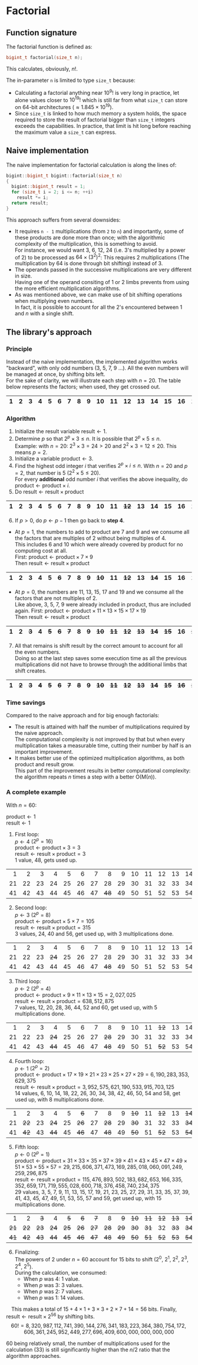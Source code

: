 # Factorial

## Function signature

The factorial function is defined as:
```c++
bigint_t factorial(size_t n);
```

This calculates, obviously, $`n!`$.

The in-parameter `n` is limited to type `size_t` because:
 - Calculating a factorial anything near $`10^9!`$ is very long in practice, let alone values closer to $`10^{19}!`$ which is still far from what `size_t` can store on 64-bit architectures ($`\approx 1.845 \times 10^{19}`$).
 - Since `size_t` is linked to how much memory a system holds, the space required to store the result of factorial bigger than `size_t` integers exceeds the capabilities. In practice, that limit is hit long before reaching the maximum value a `size_t` can express.

## Naive implementation

The naive implementation for factorial calculation is along the lines of:

```c++
bigint::bigint_t bigint::factorial(size_t n)
{
  bigint::bigint_t result = 1;
  for (size_t i = 2; i <= n; ++i)
    result *= i;
  return result;
}
```

This approach suffers from several downsides:
 - It requires `n - 1` multiplications (from `2` to `n`) and importantly, some of these products are done more than once; with the algorithmic complexity of the multiplication, this is something to avoid.<br/>
For instance, we would want $`3`$, $`6`$, $`12`$, $`24`$ (i.e. $`3`$'s multiplied by a power of $`2`$) to be processed as $`64 \times (3^2)^2`$: This requires 2 multiplications (The multiplication by $`64`$ is done through bit shifting) instead of 3. 
 - The operands passed in the successive multiplications are very different in size.<br/>
 Having one of the operand consiting of 1 or 2 limbs prevents from using the more efficient multiplication algorithms.
 - As was mentioned above, we can make use of bit shifting operations when multiplying even numbers.<br/>
In fact, it is possible to account for all the $`2`$'s encountered between $`1`$ and $`n`$ with a single shift.

## The library's approach

### Principle

Instead of the naive implementation, the implemented algorithm works "backward", with only odd numbers ($`3`$, $`5`$, $`7`$, $`9`$ ...). All the even numbers will be managed at once, by shifting bits left.<br/>
For the sake of clarity, we will illustrate each step with $`n = 20`$. The table below represents the factors; when used, they get crossed out.

|1|2|3|4|5|6|7|8|9|10|11|12|13|14|15|16|17|18|19|20|
|---|---|---|---|---|---|---|---|---|---|---|---|---|---|---|---|---|---|---|---|

### Algorithm

1. Initialize the result variable $`\text{result} \leftarrow 1`$.
2. Determine $`p`$ so that $`2^p \times 3 \leq n`$. It is possible that $`2^p \times 5 \leq n`$.<br/>
Example: with $`n = 20`$: $`2^3 \times 3 = 24 \gt 20`$ and $`2^2 \times 3 = 12 \leq 20`$. This means $`p = 2`$.
3. Initialize a variable $`\text{product} \leftarrow 3`$.
4. Find the highest odd integer $`i`$ that verifies $`2^p \times i \leq n`$. With $`n = 20`$ and $`p = 2`$, that number is $`5`$ ($`2^2 \times 5 \leq 20`$).<br/>
For every **additional** odd number $`i`$ that verifies the above inequality, do $`\text{product} \leftarrow \text{product} \times i`$.
5. Do $`\text{result} \leftarrow \text{result} \times \text{product}`$

|1|2|3|4|5|6|7|8|9|10|11|<strike>12</strike>|13|14|15|16|17|18|19|<strike>20</strike>|
|---|---|---|---|---|---|---|---|---|---|---|---|---|---|---|---|---|---|---|---|

6. If $`p > 0`$, do $`p \leftarrow p - 1`$ then go back to **step 4**.
  - At $`p = 1`$, the numbers to add to product are $`7`$ and $`9`$ and we consume all the factors that are multiples of $`2`$ without being multiples of $`4`$.<br/>
    This includes $`6`$ and $`10`$ which were already covered by $`\text{product}`$ for no computing cost at all.<br/>
    First: $`\text{product} \leftarrow \text{product} \times 7 \times 9`$<br/>
    Then $`\text{result} \leftarrow \text{result} \times \text{product}`$
    
|1|2|3|4|5|<strike>6</strike>|7|8|9|<strike>10</strike>|11|<strike>12</strike>|13|<strike>14</strike>|15|16|17|<strike>18</strike>|19|<strike>20</strike>|
|---|---|---|---|---|---|---|---|---|---|---|---|---|---|---|---|---|---|---|---|

  - At $`p = 0`$, the numbers are $`11`$, $`13`$, $`15`$, $`17`$ and $`19`$ and we consume all the factors that are not multiples of $`2`$.<br/>
    Like above, $`3`$, $`5`$, $`7`$, $`9`$ were already included in $`\text{product}`$, thus are included again.
    First: $`\text{product} \leftarrow \text{product} \times 11 \times 13 \times 15 \times 17 \times 19`$<br/>
    Then $`\text{result} \leftarrow \text{result} \times \text{product}`$

|1|2|<strike>3</strike>|4|<strike>5</strike>|<strike>6</strike>|<strike>7</strike>|8|<strike>9</strike>|<strike>10</strike>|<strike>11</strike>|<strike>12</strike>|<strike>13</strike>|<strike>14</strike>|<strike>15</strike>|16|<strike>17</strike>|<strike>18</strike>|<strike>19</strike>|<strike>20</strike>|
|---|---|---|---|---|---|---|---|---|---|---|---|---|---|---|---|---|---|---|---|

7. All that remains is shift $`\text{result}`$ by the correct amount to account for all the even numbers.<br/>
Doing so at the last step saves some execution time as all the previous multiplications did not have to browse through the additional limbs that shift creates.

|1|<strike>2</strike>|<strike>3</strike>|<strike>4</strike>|<strike>5</strike>|<strike>6</strike>|<strike>7</strike>|<strike>8</strike>|<strike>9</strike>|<strike>10</strike>|<strike>11</strike>|<strike>12</strike>|<strike>13</strike>|<strike>14</strike>|<strike>15</strike>|<strike>16</strike>|<strike>17</strike>|<strike>18</strike>|<strike>19</strike>|<strike>20</strike>|
|---|---|---|---|---|---|---|---|---|---|---|---|---|---|---|---|---|---|---|---|

### Time savings

Compared to the naive approach and for big enough factorials:
 - The result is attained with half the number of multiplications required by the naive approach.<br/>
 The computational complexity is not improved by that but when every multiplication takes a measurable time, cutting their number by half is an important improvement.
 - It makes better use of the optimized multiplication algorithms, as both $`\text{product}`$ and $`\text{result}`$ grow.<br/>
 This part of the improvement results in better computational complexity: the algorithm repeats $`n`$ times a step with a better $`\text{O}(\text{M}(n))`$.

### A complete example

With $`n = 60`$:

$`\text{product} \leftarrow 1`$<br/>
$`\text{result} \leftarrow 1`$<br/>

1. First loop:<br/>
$`p \leftarrow 4`$ ($`2^p = 16 `$)<br/>
$`\text{product} \leftarrow \text{product} \times 3 = 3`$<br/>
$`\text{result} \leftarrow \text{result} \times \text{product} = 3`$<br/>
1 value, $`48`$, gets used up.

|   |   |   |   |   |   |   |   |   |   |   |   |   |   |   |   |   |   |   |   |
|---:|---:|---:|---:|---:|---:|---:|---:|---:|---:|---:|---:|---:|---:|---:|---:|---:|---:|---:|---:|
|1|2|3|4|5|6|7|8|9|10|11|12|13|14|15|16|17|18|19|20|
|21|22|23|24|25|26|27|28|29|30|31|32|33|34|35|36|37|38|39|40|
|41|42|43|44|45|46|47|<strike>48</strike>|49|50|51|52|53|54|55|56|57|58|59|60|

2. Second loop:<br/>
$`p \leftarrow 3`$ ($`2^p = 8 `$)<br/>
$`\text{product} \leftarrow \text{product} \times 5 \times 7 = 105`$<br/>
$`\text{result} \leftarrow \text{result} \times \text{product} = 315`$<br/>
3 values, $`24`$, $`40`$ and $`56`$, get used up, with 3 multiplications done.

|   |   |   |   |   |   |   |   |   |   |   |   |   |   |   |   |   |   |   |   |
|---:|---:|---:|---:|---:|---:|---:|---:|---:|---:|---:|---:|---:|---:|---:|---:|---:|---:|---:|---:|
|1|2|3|4|5|6|7|8|9|10|11|12|13|14|15|16|17|18|19|20|
|21|22|23|<strike>24</strike>|25|26|27|28|29|30|31|32|33|34|35|36|37|38|39|<strike>40|
|41|42|43|44|45|46|47|<strike>48</strike>|49|50|51|52|53|54|55|<strike>56</strike>|57|58|59|60|

3. Third loop:<br/>
$`p \leftarrow 2`$ ($`2^p = 4 `$)<br/>
$`\text{product} \leftarrow \text{product} \times 9 \times 11 \times 13 \times 15 = 2,027,025`$<br/>
$`\text{result} \leftarrow \text{result} \times \text{product} = 638,512,875`$<br/>
7 values, $`12`$, $`20`$, $`28`$, $`36`$, $`44`$, $`52`$ and $`60`$, get used up, with 5 multiplications done.

|   |   |   |   |   |   |   |   |   |   |   |   |   |   |   |   |   |   |   |   |
|---:|---:|---:|---:|---:|---:|---:|---:|---:|---:|---:|---:|---:|---:|---:|---:|---:|---:|---:|---:|
|1|2|3|4|5|6|7|8|9|10|11|<strike>12</strike>|13|14|15|16|17|18|19|<strike>20</strike>|
|21|22|23|<strike>24</strike>|25|26|27|<strike>28</strike>|29|30|31|32|33|34|35|<strike>36</strike>|37|38|39|<strike>40</strike>|
|41|42|43|<strike>44</strike>|45|46|47|<strike>48</strike>|49|50|51|<strike>52</strike>|53|54|55|<strike>56</strike>|57|58|59|<strike>60</strike>|

4. Fourth loop:<br/>
$`p \leftarrow 1`$ ($`2^p = 2`$)<br/>
$`\text{product} \leftarrow \text{product} \times 17 \times 19 \times 21 \times 23 \times 25 \times 27 \times 29 = 6,190,283,353,629,375 `$<br/>
$`\text{result} \leftarrow \text{result} \times \text{product} = 3,952,575,621,190,533,915,703,125`$<br/>
14 values, $`6`$, $`10`$, $`14`$, $`18`$, $`22`$, $`26`$, $`30`$, $`34`$, $`38`$, $`42`$, $`46`$, $`50`$, $`54`$ and $`58`$, get used up, with 8 multiplications done.

|   |   |   |   |   |   |   |   |   |   |   |   |   |   |   |   |   |   |   |   |
|---:|---:|---:|---:|---:|---:|---:|---:|---:|---:|---:|---:|---:|---:|---:|---:|---:|---:|---:|---:|
|1|2|3|4|5|<strike>6</strike>|7|8|9|<strike>10</strike>|11|<strike>12</strike>|13|<strike>14</strike>|15|16|17|<strike>18</strike>|19|<strike>20</strike>|
|21|<strike>22</strike>|23|<strike>24</strike>|25|<strike>26</strike>|27|<strike>28</strike>|29|<strike>30</strike>|31|32|33|<strike>34</strike>|35|<strike>36</strike>|37|<strike>38</strike>|39|<strike>40</strike>|
|41|<strike>42</strike>|43|<strike>44</strike>|45|<strike>46</strike>|47|<strike>48</strike>|49|<strike>50</strike>|51|<strike>52</strike>|53|<strike>54</strike>|55|<strike>56</strike>|57|<strike>58</strike>|59|<strike>60</strike>|

5. Fifth loop:<br/>
$`p \leftarrow 0`$ ($`2^p = 1`$)<br/>
$`\text{product} \leftarrow \text{product} \times 31 \times 33 \times 35 \times 37 \times 39 \times 41 \times 43 \times 45 \times 47 \times 49 \times 51 \times 53 \times 55 \times 57 = 29,215,606,371,473,169,285,018,060,091,249,259,296,875`$<br/>
$`\text{result} \leftarrow \text{result} \times \text{product} = 115,476,893,502,183,682,653,166,335,352,659,171,719,555,028,600,718,376,458,740,234,375`$<br/>
29 values, $`3`$, $`5`$, $`7`$, $`9`$, $`11`$, $`13`$, $`15`$, $`17`$, $`19`$, $`21`$, $`23`$, $`25`$, $`27`$, $`29`$, $`31`$, $`33`$, $`35`$, $`37`$, $`39`$, $`41`$, $`43`$, $`45`$, $`47`$, $`49`$, $`51`$, $`53`$, $`55`$, $`57`$ and $`59`$, get used up, with 15 multiplications done.

|   |   |   |   |   |   |   |   |   |   |   |   |   |   |   |   |   |   |   |   |
|---:|---:|---:|---:|---:|---:|---:|---:|---:|---:|---:|---:|---:|---:|---:|---:|---:|---:|---:|---:|
|1|2|<strike>3</strike>|4|<strike>5</strike>|<strike>6</strike>|<strike>7</strike>|8|<strike>9</strike>|<strike>10</strike>|<strike>11</strike>|<strike>12</strike>|<strike>13</strike>|<strike>14</strike>|<strike>15</strike>|16|<strike>17</strike>|<strike>18</strike>|<strike>19</strike>|<strike>20</strike>|
|<strike>21|<strike>22</strike>|<strike>23</strike>|<strike>24</strike>|<strike>25|<strike>26</strike>|<strike>27</strike>|<strike>28</strike>|<strike>29</strike>|<strike>30</strike>|<strike>31</strike>|32|<strike>33</strike>|<strike>34</strike>|<strike>35</strike>|<strike>36</strike>|<strike>37</strike>|<strike>38</strike>|<strike>39</strike>|<strike>40</strike>|
|<strike>41</strike>|<strike>42</strike>|<strike>43</strike>|<strike>44</strike>|<strike>45|<strike>46</strike>|<strike>47|<strike>48</strike>|<strike>49|<strike>50</strike>|<strike>51|<strike>52</strike>|<strike>53</strike>|<strike>54</strike>|<strike>55</strike>|<strike>56</strike>|<strike>57</strike>|<strike>58</strike>|<strike>59</strike>|<strike>60</strike>|

6. Finalizing:<br/>
The powers of 2 under $`n=60`$ account for 15 bits to shift ($`2^0`$, $`2^1`$, $`2^2`$, $`2^3`$, $`2^4`$, $`2^5`$).<br/>
During the calculation, we consumed:
   - When $`p`$ was $`4`$: $`1`$ value.
   - When $`p`$ was $`3`$: $`3`$ values.
   - When $`p`$ was $`2`$: $`7`$ values.
   - When $`p`$ was $`1`$: $`14`$ values.

&emsp;This makes a total of $`15+4 \times 1+3 \times 3 +2 \times 7 + 14 = 56`$ bits. Finally,
$`\text{result} \leftarrow \text{result} \times 2^{56}`$ by shifting bits.
$$60! = 8,320,987,112,741,390,144,276,341,183,223,364,380,754,172,606,361,245,952,449,277,696,409,600,000,000,000,000$$

$`60`$ being relatively small, the number of multiplications used for the calculation ($`33`$) is still significantly higher than the $`n/2`$ ratio that the algorithm approaches.
